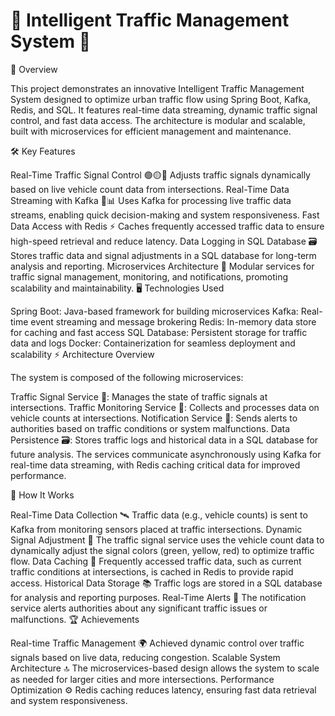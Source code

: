 # 🚦 Intelligent Traffic Management System 🚦

🌟 Overview

This project demonstrates an innovative Intelligent Traffic Management System designed to optimize urban traffic flow using Spring Boot, Kafka, Redis, and SQL. It features real-time data streaming, dynamic traffic signal control, and fast data access. The architecture is modular and scalable, built with microservices for efficient management and maintenance.

🛠️ Key Features

Real-Time Traffic Signal Control 🟢🟡🔴
Adjusts traffic signals dynamically based on live vehicle count data from intersections.
Real-Time Data Streaming with Kafka 🎉📊
Uses Kafka for processing live traffic data streams, enabling quick decision-making and system responsiveness.
Fast Data Access with Redis ⚡
Caches frequently accessed traffic data to ensure high-speed retrieval and reduce latency.
Data Logging in SQL Database 🗃️
Stores traffic data and signal adjustments in a SQL database for long-term analysis and reporting.
Microservices Architecture 🔧
Modular services for traffic signal management, monitoring, and notifications, promoting scalability and maintainability.
🖥️ Technologies Used

Spring Boot: Java-based framework for building microservices
Kafka: Real-time event streaming and message brokering
Redis: In-memory data store for caching and fast access
SQL Database: Persistent storage for traffic data and logs
Docker: Containerization for seamless deployment and scalability
⚡ Architecture Overview

The system is composed of the following microservices:

Traffic Signal Service 🛑: Manages the state of traffic signals at intersections.
Traffic Monitoring Service 🚗: Collects and processes data on vehicle counts at intersections.
Notification Service 📲: Sends alerts to authorities based on traffic conditions or system malfunctions.
Data Persistence 🗃️: Stores traffic logs and historical data in a SQL database for future analysis.
The services communicate asynchronously using Kafka for real-time data streaming, with Redis caching critical data for improved performance.

🚀 How It Works

Real-Time Data Collection 🛰️
Traffic data (e.g., vehicle counts) is sent to Kafka from monitoring sensors placed at traffic intersections.
Dynamic Signal Adjustment 🚦
The traffic signal service uses the vehicle count data to dynamically adjust the signal colors (green, yellow, red) to optimize traffic flow.
Data Caching 💾
Frequently accessed traffic data, such as current traffic conditions at intersections, is cached in Redis to provide rapid access.
Historical Data Storage 📚
Traffic logs are stored in a SQL database for analysis and reporting purposes.
Real-Time Alerts 📢
The notification service alerts authorities about any significant traffic issues or malfunctions.
🏆 Achievements

Real-time Traffic Management 🌍
Achieved dynamic control over traffic signals based on live data, reducing congestion.
Scalable System Architecture 🔝
The microservices-based design allows the system to scale as needed for larger cities and more intersections.
Performance Optimization ⚙️
Redis caching reduces latency, ensuring fast data retrieval and system responsiveness.
